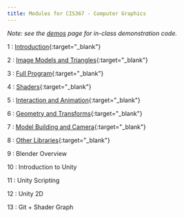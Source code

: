 ```yaml
---
title: Modules for CIS367 - Computer Graphics
---
```


*Note: see the [demos](../demos) page for in-class demonstration code.*

1
: [Introduction](../assets/slides/CIS367-1-Introduction.pdf){:target="\_blank"}

2
: [Image Models and Triangles](../assets/slides/CIS367-2-Image-Models.pdf){:target="\_blank"}

3
: [Full Program](../assets/slides/CIS367-3-Full-Program.pdf){:target="\_blank"}

4
: [Shaders](../assets/slides/CIS367-4-Shaders.pdf){:target="\_blank"}

5
: [Interaction and Animation](../assets/slides/CIS367-5-Interaction-and-Animation.pdf){:target="\_blank"}

6
: [Geometry and Transforms](../assets/slides/CIS367-6-Geometry-and-Transforms.pdf){:target="\_blank"}

7
: [Model Building and Camera](../assets/slides/CIS367-7-Model-Building-and-Camera.pdf){:target="\_blank"}

8
: [Other Libraries](../assets/slides/CIS367-8-Other-Libraries.pdf){:target="\_blank"}

9
: Blender Overview

10
: Introduction to Unity

11
: Unity Scripting

12
: Unity 2D

13
: Git + Shader Graph
